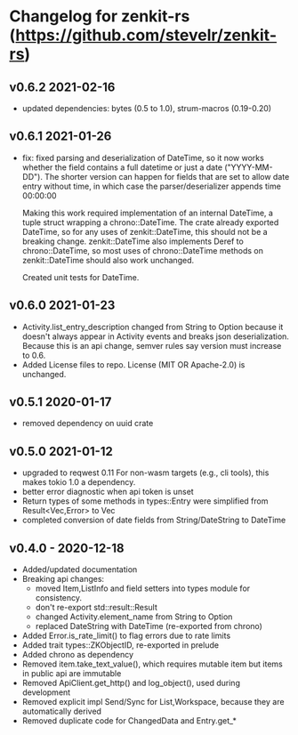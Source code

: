 # Changelog for zenkit-rs (https://github.com/stevelr/zenkit-rs)

## v0.6.2 2021-02-16

- updated dependencies: bytes (0.5 to 1.0), strum-macros (0.19-0.20)

## v0.6.1 2021-01-26

- fix: fixed parsing and deserialization of DateTime, so it now works 
  whether the field contains a full datetime or 
  just a date ("YYYY-MM-DD"). The shorter version can happen for fields
  that are set to allow date entry without time, in which case
  the parser/deserializer appends time 00:00:00

  Making this work required implementation of an internal DateTime,
  a tuple struct wrapping a chrono::DateTime. The crate already 
  exported DateTime, so for any uses of zenkit::DateTime, this 
  should not be a breaking change. zenkit::DateTime<Tz> also implements 
  Deref to chrono::DateTime<Tz>, so most uses of chrono::DateTime 
  methods on zenkit::DateTime should also work unchanged.

  Created unit tests for DateTime.

## v0.6.0 2021-01-23

- Activity.list_entry_description changed from String to Option<String>
  because it doesn't always appear in Activity events and breaks json
  deserialization. Because this is an api change, semver rules say 
  version must increase to 0.6.
- Added License files to repo. License (MIT OR Apache-2.0) is unchanged.

## v0.5.1 2020-01-17

- removed dependency on uuid crate

## v0.5.0 2021-01-12

- upgraded to reqwest 0.11
  For non-wasm targets (e.g., cli tools), this makes tokio 1.0 a
  dependency.
- better error diagnostic when api token is unset
- Return types of some methods in types::Entry were simplified 
  from Result<Vec<String>,Error> to Vec<String>
- completed conversion of date fields from String/DateString to DateTime<Utc>

## v0.4.0 - 2020-12-18

- Added/updated documentation
- Breaking api changes:
  - moved Item,ListInfo and field setters into types module for consistency.
  - don't re-export std::result::Result
  - changed Activity.element_name from String to Option<String>
  - replaced DateString with DateTime<Utc> (re-exported from chrono)
- Added Error.is_rate_limit() to flag errors due to rate limits
- Added trait types::ZKObjectID, re-exported in prelude
- Added chrono as dependency
- Removed item.take_text_value(), which requires mutable item but items
  in public api are immutable
- Removed ApiClient.get_http() and log_object(), used during development
- Removed explicit impl Send/Sync for List,Workspace, because they are automatically derived
- Removed duplicate code for ChangedData and Entry.get_*

